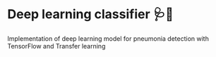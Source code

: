 # Deep learning classifier 🩺🔬

Implementation of deep learning model for pneumonia detection with TensorFlow and Transfer learning

